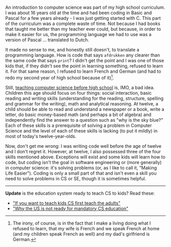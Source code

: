 An introduction to computer science was part of my high school curriculum. I was about 16 years old at the time and had been coding in Basic and Pascal for a few years already - I was just getting started with C. This part of the curriculum was a complete waste of time. Not because I had books that taught me better than my teacher ever could, but because, in order to make it easier for us, the programming language we had to use was a version of Pascal ... translated to Dutch.<!--more-->

It made no sense to me, and honestly still doesn't, to translate a programming language. How is code that says `afdrukken` any clearer than the same code that says `print`? I didn't get the point and I was one of those kids that, if they didn't see the point in learning something, refused to learn it. For that same reason, I refused to learn French and German (and had to redo my second year of high school because of it)[^1].

[^1]: The irony, of course, is in the fact that I make a living doing what I refused to learn, that my wife is French and we speak French at home (and my children speak French as well) and my dad's girlfriend is German.

Still, [teaching computer science before high school](https://web.archive.org/web/20120123081331/http://codingforkids.org/wiki/Main_Page) is, IMO, a bad idea. Children this age should focus on four things: social interaction, basic reading and writing skills (understanding for the reading, structure, spelling and grammar for the writing), math and analytical reasoning. At twelve, a child should be able to read and understand a newspaper or a book, write a letter, do basic money-based math (and perhaps a bit of algebra) and independently find the answer to a question such as "why is the sky blue?" Each of these skills is a prerequisite of solving a problem in Computer Science and the level of each of these skills is lacking (to put it mildly) in most of today's twelve-year-olds.

Now, don't get me wrong: I was writing code well before the age of twelve and I don't regret it. However, at twelve, I also possessed three of the four skills mentioned above. Exceptions will exist and some kids will learn how to code, but coding isn't the goal in software engineering or (more generally) in computer science: it's solving problems (or, as I like to call it, "Making Life Easier"). Coding is only a small part of that and isn't even a skill you need to solve problems in CS or SE, though it is sometimes helpful.

---

**Update** is the education system ready to teach CS to kids?
Read these:

- ["If you want to teach kids CS first teach the adults"](https://web.archive.org/web/20150119195219/http://m.cacm.acm.org/blogs/blog-cacm/176696-if-you-want-to-teach-kids-cs-first-teach-the-adults/fulltext)
- ["Why the US is not ready for mandatory CS education"](https://web.archive.org/web/20200803095432/https://cacm.acm.org/magazines/2014/8/177020-why-the-u-s-is-not-ready-for-mandatory-cs-education/fulltext)